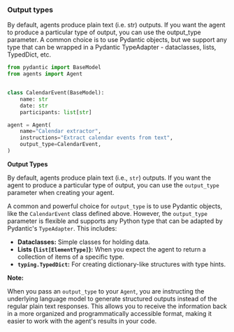 
### Output types

By default, agents produce plain text (i.e. str) outputs. If you want the agent to produce a particular type of output, you can use the output_type parameter. A common choice is to use Pydantic objects, but we support any type that can be wrapped in a Pydantic TypeAdapter - dataclasses, lists, TypedDict, etc.

```python
from pydantic import BaseModel
from agents import Agent


class CalendarEvent(BaseModel):
    name: str
    date: str
    participants: list[str]

agent = Agent(
    name="Calendar extractor",
    instructions="Extract calendar events from text",
    output_type=CalendarEvent,
)
```

**Output Types**

By default, agents produce plain text (i.e., `str`) outputs. If you want the agent to produce a particular type of output, you can use the `output_type` parameter when creating your agent.

A common and powerful choice for `output_type` is to use Pydantic objects, like the `CalendarEvent` class defined above. However, the `output_type` parameter is flexible and supports any Python type that can be adapted by Pydantic's `TypeAdapter`. This includes:

* **Dataclasses:** Simple classes for holding data.
* **Lists (`list[ElementType]`):** When you expect the agent to return a collection of items of a specific type.
* **`typing.TypedDict`:** For creating dictionary-like structures with type hints.

**Note:**

When you pass an `output_type` to your `Agent`, you are instructing the underlying language model to generate structured outputs instead of the regular plain text responses. This allows you to receive the information back in a more organized and programmatically accessible format, making it easier to work with the agent's results in your code.

